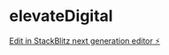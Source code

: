 # elevateDigital

[Edit in StackBlitz next generation editor ⚡️](https://stackblitz.com/~/github.com/Karthikpeddy/elevateDigital)